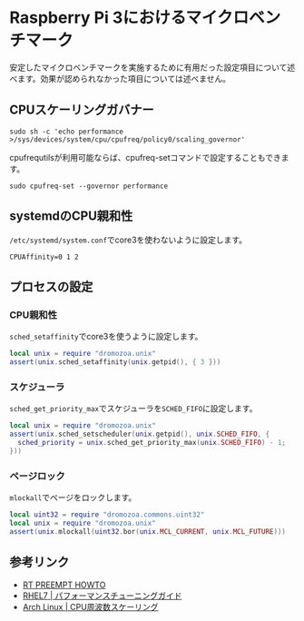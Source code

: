 # Raspberry Pi 3におけるマイクロベンチマーク

安定したマイクロベンチマークを実施するために有用だった設定項目について述べます。効果が認められなかった項目については述べません。

## CPUスケーリングガバナー

``` console
sudo sh -c 'echo performance >/sys/devices/system/cpu/cpufreq/policy0/scaling_governor'
```

cpufrequtilsが利用可能ならば、cpufreq-setコマンドで設定することもできます。

``` console
sudo cpufreq-set --governor performance
```

## systemdのCPU親和性

`/etc/systemd/system.conf`でcore3を使わないように設定します。

```
CPUAffinity=0 1 2
```

## プロセスの設定

### CPU親和性

`sched_setaffinity`でcore3を使うように設定します。

``` lua
local unix = require "dromozoa.unix"
assert(unix.sched_setaffinity(unix.getpid(), { 3 }))
```

### スケジューラ

`sched_get_priority_max`でスケジューラを`SCHED_FIFO`に設定します。

``` lua
local unix = require "dromozoa.unix"
assert(unix.sched_setscheduler(unix.getpid(), unix.SCHED_FIFO, {
  sched_priority = unix.sched_get_priority_max(unix.SCHED_FIFO) - 1;
}))
```

### ページロック

`mlockall`でページをロックします。

``` lua
local uint32 = require "dromozoa.commons.uint32"
local unix = require "dromozoa.unix"
assert(unix.mlockall(uint32.bor(unix.MCL_CURRENT, unix.MCL_FUTURE)))
```

## 参考リンク

* [RT PREEMPT HOWTO](https://rt.wiki.kernel.org/index.php/RT_PREEMPT_HOWTO)
* [RHEL7 | パフォーマンスチューニングガイド](https://access.redhat.com/site/documentation/ja-JP/Red_Hat_Enterprise_Linux/7/html/Performance_Tuning_Guide/index.html)
* [Arch Linux | CPU周波数スケーリング](https://wiki.archlinuxjp.org/index.php/CPU_%E5%91%A8%E6%B3%A2%E6%95%B0%E3%82%B9%E3%82%B1%E3%83%BC%E3%83%AA%E3%83%B3%E3%82%B0)
